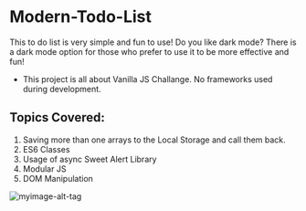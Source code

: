 
# Modern-Todo-List
This to do list is very simple and fun to use! Do you like dark mode? There is a dark mode option for those who prefer to use it to be more effective and fun!

* This project is all about Vanilla JS Challange. No frameworks used during development.

## Topics Covered:
1. Saving more than one arrays to the Local Storage and call them back.
2. ES6 Classes
3. Usage of async Sweet Alert Library
4. Modular JS
5. DOM Manipulation

![myimage-alt-tag](https://www.upwork.com/att/download/portfolio/persons/uid/1275576759788146688/profile/projects/files/f0030171-ef3c-4010-92bd-87c9338dbda0)
